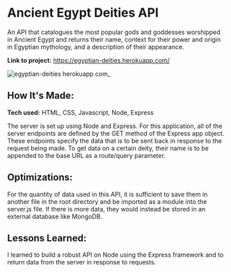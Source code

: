 # Ancient Egypt Deities API
An API that catalogues the most popular gods and goddesses worshipped in Ancient Egypt and returns their name, context for their power and origin in Egyptian mythology, and a description of their appearance.

**Link to project:** https://egyptian-deities.herokuapp.com/


![egyptian-deities herokuapp com_](https://user-images.githubusercontent.com/106183040/179894273-2dcf5b1e-1b91-4efc-9220-6fab6d75d173.png)

## How It's Made:

**Tech used:** HTML, CSS, Javascript, Node, Express

The server is set up using Node and Express. For this application, all of the server endpoints are defined by the GET method of the Express app object. These endpoints specify the data that is to be sent back in response to the request being made. To get data on a certain deity, their name is to be appended to the base URL as a route/query parameter.

## Optimizations:

For the quantity of data used in this API, it is sufficient to save them in another file in the root directory and be imported as a module into the server.js file. If there is more data, they would instead be stored in an external database like MongoDB. 

## Lessons Learned:

I learned to build a robust API on Node using the Express framework and to return data from the server in response to requests. 
